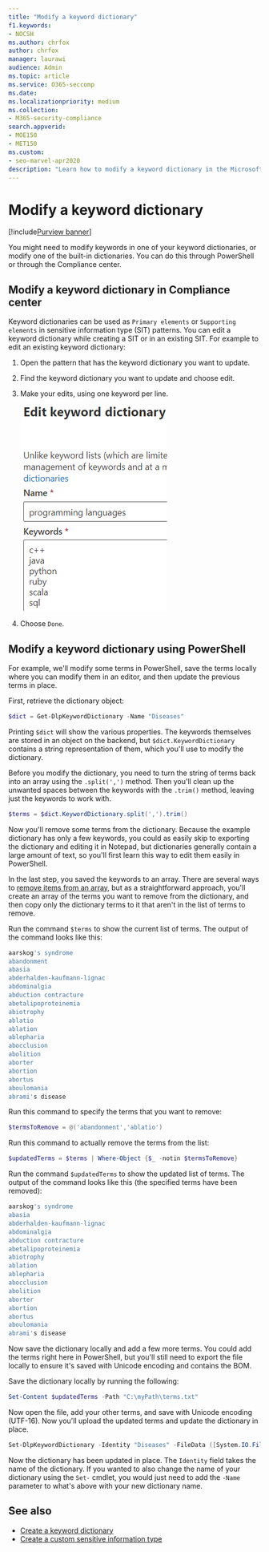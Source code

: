 ```yaml
---
title: "Modify a keyword dictionary"
f1.keywords:
- NOCSH
ms.author: chrfox
author: chrfox
manager: laurawi
audience: Admin
ms.topic: article
ms.service: O365-seccomp
ms.date:
ms.localizationpriority: medium
ms.collection:
- M365-security-compliance
search.appverid:
- MOE150
- MET150
ms.custom:
- seo-marvel-apr2020
description: "Learn how to modify a keyword dictionary in the Microsoft Purview compliance portal."
---
```


# Modify a keyword dictionary

[!include[Purview banner](../includes/purview-rebrand-banner.md)]

You might need to modify keywords in one of your keyword dictionaries, or modify one of the built-in dictionaries. You can do this through PowerShell or through the Compliance center.

## Modify a keyword dictionary in Compliance center

Keyword dictionaries can be used as `Primary elements` or `Supporting elements` in sensitive information type (SIT) patterns. You can edit a keyword dictionary while creating a SIT or in an existing SIT. For example to edit an existing keyword dictionary:

1. Open the pattern that has the keyword dictionary you want to update.
2. Find the keyword dictionary you want to update and choose edit.
3. Make your edits, using one keyword per line.

   ![screenshot edit keywords.](../media/edit-keyword-dictionary.png)

4. Choose `Done`.

## Modify a keyword dictionary using PowerShell

For example, we'll modify some terms in PowerShell, save the terms locally where you can modify them in an editor, and then update the previous terms in place.

First, retrieve the dictionary object:

```powershell
$dict = Get-DlpKeywordDictionary -Name "Diseases"
```

Printing `$dict` will show the various properties. The keywords themselves are stored in an object on the backend, but `$dict.KeywordDictionary` contains a string representation of them, which you'll use to modify the dictionary.

Before you modify the dictionary, you need to turn the string of terms back into an array using the `.split(',')` method. Then you'll clean up the unwanted spaces between the keywords with the `.trim()` method, leaving just the keywords to work with.

```powershell
$terms = $dict.KeywordDictionary.split(',').trim()
```

Now you'll remove some terms from the dictionary. Because the example dictionary has only a few keywords, you could as easily skip to exporting the dictionary and editing it in Notepad, but dictionaries generally contain a large amount of text, so you'll first learn this way to edit them easily in PowerShell.

In the last step, you saved the keywords to an array. There are several ways to [remove items from an array](/previous-versions/windows/it-pro/windows-powershell-1.0/ee692802(v=technet.10)), but as a straightforward approach, you'll create an array of the terms you want to remove from the dictionary, and then copy only the dictionary terms to it that aren't in the list of terms to remove.

Run the command `$terms` to show the current list of terms. The output of the command looks like this:

```powershell
aarskog's syndrome
abandonment
abasia
abderhalden-kaufmann-lignac
abdominalgia
abduction contracture
abetalipoproteinemia
abiotrophy
ablatio
ablation
ablepharia
abocclusion
abolition
aborter
abortion
abortus
aboulomania
abrami's disease
```

Run this command to specify the terms that you want to remove:

```powershell
$termsToRemove = @('abandonment','ablatio')
```

Run this command to actually remove the terms from the list:

```powershell
$updatedTerms = $terms | Where-Object {$_ -notin $termsToRemove}
```

Run the command `$updatedTerms` to show the updated list of terms. The output of the command looks like this (the specified terms have been removed):

```powershell
aarskog's syndrome
abasia
abderhalden-kaufmann-lignac
abdominalgia
abduction contracture
abetalipoproteinemia
abiotrophy
ablation
ablepharia
abocclusion
abolition
aborter
abortion
abortus
aboulomania
abrami's disease
```

Now save the dictionary locally and add a few more terms. You could add the terms right here in PowerShell, but you'll still need to export the file locally to ensure it's saved with Unicode encoding and contains the BOM.

Save the dictionary locally by running the following:

```powershell
Set-Content $updatedTerms -Path "C:\myPath\terms.txt"
```

Now open the file, add your other terms, and save with Unicode encoding (UTF-16). Now you'll upload the updated terms and update the dictionary in place.

```powershell
Set-DlpKeywordDictionary -Identity "Diseases" -FileData ([System.IO.File]::ReadAllBytes('C:myPath\terms.txt'))
```

Now the dictionary has been updated in place. The `Identity` field takes the name of the dictionary. If you wanted to also change the name of your dictionary using the `Set-` cmdlet, you would just need to add the `-Name` parameter to what's above with your new dictionary name.

## See also

- [Create a keyword dictionary](create-a-keyword-dictionary.md)
- [Create a custom sensitive information type](create-a-custom-sensitive-information-type.md)
